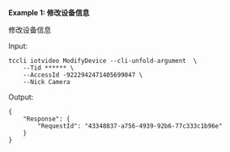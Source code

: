 **Example 1: 修改设备信息**

修改设备信息

Input: 

```
tccli iotvideo ModifyDevice --cli-unfold-argument  \
    --Tid ****** \
    --AccessId -9222942471405699047 \
    --Nick Camera
```

Output: 
```
{
    "Response": {
        "RequestId": "43348837-a756-4939-92b6-77c333c1b96e"
    }
}
```

